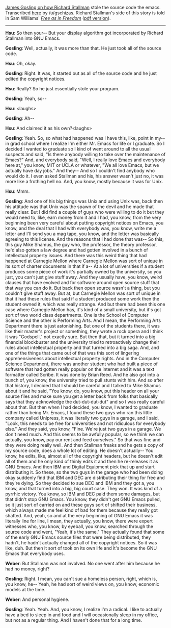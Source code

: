 [James Gosling on how Richard Stallman](https://www.youtube.com/watch?v=TJ6XHroNewc&t=10377s) stole the source code the emacs.  Transcribed [here](https://old.reddit.com/r/programming/comments/dhrcxw/james_gosling_on_how_richard_stallman_stole_his/f3qk4xh/) by /u/gschizas.  Richard Stallman's side of this story is told in Sam Williams' [*Free as in Freedom*](https://bzr.savannah.gnu.org/lh/books/revision/1#free-as-in-freedom-v2/chap06.tex) ([pdf version](https://sagitter.fedorapeople.org/faif-2.0.pdf)).

---

**Hsu**: So then your-- But your display algorithm got incorporated by Richard Stallman into GNU Emacs.

**Gosling**: Well, actually, it was more than that. He just took all of the source code.

**Hsu**: Oh, okay.

**Gosling**: Right. It was, it started out as all of the source code and he just edited the copyright notices.

**Hsu**: Really? So he just essentially stole your program.

**Gosling**: Yeah, so--

**Hsu**: <laughs\>

**Gosling**: Ah--

**Hsu**: And claimed it as his own?<laughs\>

**Gosling**: Yeah. So, so what had happened was I have this, like, point in my-- in grad school where I realize I'm either Mr. Emacs for life or I graduate. So I decided I wanted to graduate so I kind of went around to all the usual suspects and said, "Is there anybody willing to take over the maintenance of Emacs?" And, and everybody said, "Well, I really love Emacs and everybody here at," you know, MIT or UCLA or whatever, "We all love Emacs, but we actually have day jobs." And they-- And so I couldn't find anybody who would do it. I even asked Stallman and his, his answer wasn't just no, it was more like a frothing hell no. And, you know, mostly because it was for Unix.

**Hsu**: Mmm.

**Gosling**: And one of his big things was Unix and using Unix was, back then his attitude was that Unix was the spawn of the devil and he made that really clear. But I did find a couple of guys who were willing to do it but they would need to, like, earn money from it and I had, you know, from the very beginning been very careful about putting copyright notices on Emacs, you know, and the deal that I had with everybody was, you know, write me a letter and I'll send you a mag tape, you know, and the letter was basically agreeing to this license. And the reasons that I had done that was-- So this, this guy Mike Shamus, the guy who, the professor, the theory professor, he'd also gotten a law degree and had gotten involved in a bunch of intellectual property issues. And there was this weird thing that had happened at Carnegie Mellon where Carnegie Mellon was sort of unique in its sort of charter documents in that if a-- At a lot of universities if a student produces some piece of work it's partially owned by the university, so you just, you can't just give stuff away. And they usually have, you know, weird clauses that have evolved and for software around open source stuff that that way you can do it. But back then open source wasn't a thing, but you couldn't give stuff away. But at, but Carnegie Mellon was sort of unique in that it had these rules that said if a student produced some work then the student owned it, which was really strange. And but there had been this one case where Carnegie Mellon has, it's kind of a small university, but it's got sort of two world class departments. One is the School of Computer Science and the other is Performing Arts. And I mean, the Performing Arts Department there is just astonishing. But one of the students there, it was like their master's project or something, they wrote a rock opera and I think it was "Godspell," not exactly sure. But then that, but it turned into a big financial blockbuster and the university tried to retroactively change their rules about intellectual property and that turned into a big saga. And, and one of the things that came out of that was this sort of lingering apprehensiveness about intellectual property rights. And in the Computer Science Department, there was another student who had built a piece of software that had gotten really popular on the internet and it was a text formatter called Scribe. It was done by Brian Reed. And he also got into a bunch of, you know, the university tried to pull stunts with him. And so after that history, I decided that I should be careful and I talked to Mike Shamus about it and he said, "You know, do, you know, put this header on all your source files and make sure you get a letter back from folks that basically says that they acknowledge the dut-dut-dut-dut" and so I was really careful about that. But then when I had decided, you know, I wanted to graduate rather than being Mr. Emacs, I found these two guys who ran this little company called Unipress, it was literally two guys in a garage, and I said, "Look, this needs to be free for universities and not ridiculous for everybody else." And they said, you know, "Fine. We're just two guys in a garage. We don't need much. And this seems to be awfully popular, so we think we can actually, you know, pay our rent and feed ourselves." So that was fine and they were doing really well. And then Stallman freaks and he gets a copy of my source code, does a whole lot of editing. He doesn't actually-- You know, he edits, like, almost all of the copyright headers, but he doesn't edit all of them and he only kind of thinly edits it and then he re-releases it as GNU Emacs. And then IBM and Digital Equipment pick that up and start distributing it. So these, so the two guys in the garage who had been doing okay suddenly find that IBM and DEC are distributing their thing for free and they're dying. So they decided to sue DEC and IBM and they got a, you know, and that turned into a big, big court case. They won. It was kind of a pyrrhic victory. You know, so IBM and DEC paid them some damages, but that didn't stop GNU Emacs. You know, they didn't get GNU Emacs pulled, so it just sort of carried on and these guys sort of shifted their business, which always made me feel kind of bad for them because they really got shafted. And, yeah, so and at the very beginning of GNU Emacs it was literally line for line, I mean, they actually, you know, there were expert witnesses who, you know, by eyeball, you know, searched through the source code and went, "Yeah, it's the same." They actually found that some of the early GNU Emacs source files that were being distributed, they hadn't, he hadn't actually changed all of the copyright notices. So it was like, duh. But then it sort of took on its own life and it's become the GNU Emacs that everybody uses.

**Weber**: But Stallman was not involved. No one went after him because he had no money, right?

**Gosling**: Right. I mean, you can't sue a homeless person, right, which is, you know, he-- Yeah, he had sort of weird views on, you know, economic models at the time.

**Weber**: And personal hygiene.

**Gosling**: Yeah. Yeah. And, you know, I realize I'm a radical. I like to actually have a bed to sleep in and food and I will occasionally sleep in my office, but not as a regular thing. And I haven't done that for a long time.